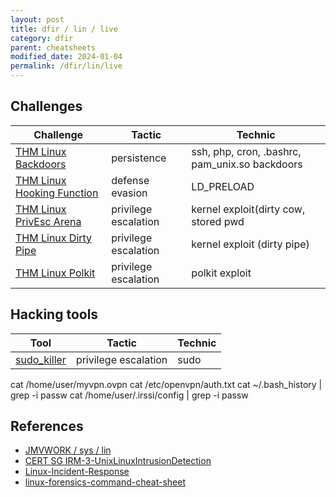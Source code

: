 ```yaml
---
layout: post
title: dfir / lin / live
category: dfir
parent: cheatsheets
modified_date: 2024-01-04
permalink: /dfir/lin/live
---
```


## Challenges

| Challenge | Tactic | Technic |
|-------------------------------------------------------------------------|----------------------|------------------------------------------------|
| [THM Linux Backdoors](https://tryhackme.com/room/linuxbackdoors)        | persistence          | ssh, php, cron, .bashrc, pam_unix.so backdoors |
| [THM Linux Hooking Function](https://tryhackme.com/room/linuxbackdoors) | defense evasion      | LD_PRELOAD |
| [THM Linux PrivEsc Arena](https://tryhackme.com/room/linuxprivescarena) | privilege escalation | kernel exploit(dirty cow, stored pwd |
| [THM Linux Dirty Pipe](https://tryhackme.com/room/dirtypipe)            | privilege escalation | kernel exploit (dirty pipe) |
| [THM Linux Polkit](https://tryhackme.com/room/pwnkit)                   | privilege escalation | polkit exploit |

 ## Hacking tools

| Tool | Tactic | Technic |
|-------------------------------------------------------------------------|----------------------|------------------------------------------------|
| [sudo_killer](https://github.com/TH3xACE/SUDO_KILLER)                   | privilege escalation | sudo | 

cat /home/user/myvpn.ovpn
 cat /etc/openvpn/auth.txt
cat ~/.bash_history | grep -i passw
cat /home/user/.irssi/config | grep -i passw

## References

- [JMVWORK / sys / lin](/sys/lin)
- [CERT SG IRM-3-UnixLinuxIntrusionDetection](https://raw.githubusercontent.com/certsocietegenerale/IRM/main/EN/IRM-3-UnixLinuxIntrusionDetection.pdf)
- [Linux-Incident-Response](https://github.com/vm32/Linux-Incident-Response)
- [linux-forensics-command-cheat-sheet](https://fahmifj.github.io/blog/linux-forensics-command-cheat-sheet/)
